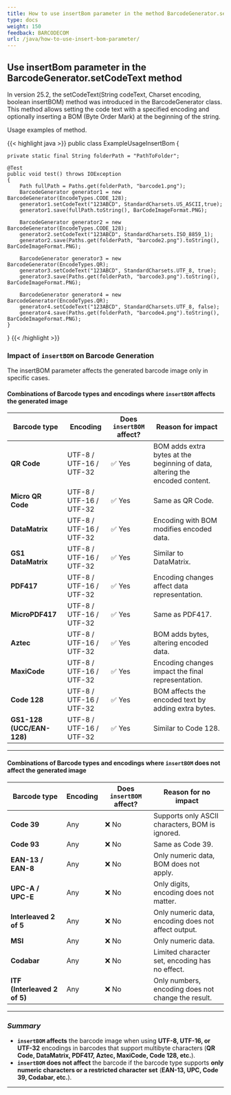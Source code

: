 ```yaml
---
title: How to use insertBom parameter in the method BarcodeGenerator.setCodeText
type: docs
weight: 150
feedback: BARCODECOM
url: /java/how-to-use-insert-bom-parameter/
---
```


## **Use insertBom parameter in the BarcodeGenerator.setCodeText method**

In version 25.2, the setCodeText(String codeText, Charset encoding, boolean insertBOM) method was introduced in the 
BarcodeGenerator class.  
This method allows setting the code text with a specified encoding and optionally inserting a BOM (Byte Order Mark)
at the beginning of the string.

Usage examples of method.

{{< highlight java >}}
 public class ExampleUsageInsertBom
 {

    private static final String folderPath = "PathToFolder";

    @Test
    public void test() throws IOException
    {
        Path fullPath = Paths.get(folderPath, "barcode1.png");
        BarcodeGenerator generator1 = new BarcodeGenerator(EncodeTypes.CODE_128);
        generator1.setCodeText("123ABCD", StandardCharsets.US_ASCII,true);
        generator1.save(fullPath.toString(), BarCodeImageFormat.PNG);

        BarcodeGenerator generator2 = new BarcodeGenerator(EncodeTypes.CODE_128);
        generator2.setCodeText("123ABCD", StandardCharsets.ISO_8859_1);
        generator2.save(Paths.get(folderPath, "barcode2.png").toString(), BarCodeImageFormat.PNG);

        BarcodeGenerator generator3 = new BarcodeGenerator(EncodeTypes.QR);
        generator3.setCodeText("123ABCD", StandardCharsets.UTF_8, true);
        generator3.save(Paths.get(folderPath, "barcode3.png").toString(), BarCodeImageFormat.PNG);

        BarcodeGenerator generator4 = new BarcodeGenerator(EncodeTypes.QR);
        generator4.setCodeText("123ABCD", StandardCharsets.UTF_8, false);
        generator4.save(Paths.get(folderPath, "barcode4.png").toString(), BarCodeImageFormat.PNG);
    }
 }
{{< /highlight >}}

### **Impact of `insertBOM` on Barcode Generation**
The insertBOM parameter affects the generated barcode image only in specific cases.

#### **Combinations of Barcode types and encodings where `insertBOM` affects the generated image**

| **Barcode type**          | **Encoding**              | **Does `insertBOM` affect?**  | **Reason for impact**                                                        |
|---------------------------|---------------------------|-------------------------------|------------------------------------------------------------------------------|
| **QR Code**               | UTF-8 / UTF-16 / UTF-32   | ✅ Yes                         | BOM adds extra bytes at the beginning of data, altering the encoded content. |
| **Micro QR Code**         | UTF-8 / UTF-16 / UTF-32   | ✅ Yes                         | Same as QR Code.                                                             |
| **DataMatrix**            | UTF-8 / UTF-16 / UTF-32   | ✅ Yes                         | Encoding with BOM modifies encoded data.                                     |
| **GS1 DataMatrix**        | UTF-8 / UTF-16 / UTF-32   | ✅ Yes                         | Similar to DataMatrix.                                                       |
| **PDF417**                | UTF-8 / UTF-16 / UTF-32   | ✅ Yes                         | Encoding changes affect data representation.                                 |
| **MicroPDF417**           | UTF-8 / UTF-16 / UTF-32   | ✅ Yes                         | Same as PDF417.                                                              |
| **Aztec**                 | UTF-8 / UTF-16 / UTF-32   | ✅ Yes                         | BOM adds bytes, altering encoded data.                                       |
| **MaxiCode**              | UTF-8 / UTF-16 / UTF-32   | ✅ Yes                         | Encoding changes impact the final representation.                            |
| **Code 128**              | UTF-8 / UTF-16 / UTF-32   | ✅ Yes                         | BOM affects the encoded text by adding extra bytes.                          |
| **GS1-128 (UCC/EAN-128)** | UTF-8 / UTF-16 / UTF-32   | ✅ Yes                         | Similar to Code 128.                                                         |

---

#### **Combinations of Barcode types and encodings where `insertBOM` does not affect the generated image**

| **Barcode type**             | **Encoding** | **Does `insertBOM` affect?** | **Reason for no impact**                            |
|------------------------------|--------------|------------------------------|-----------------------------------------------------|
| **Code 39**                  | Any          | ❌ No                         | Supports only ASCII characters, BOM is ignored.     |
| **Code 93**                  | Any          | ❌ No                         | Same as Code 39.                                    |
| **EAN-13 / EAN-8**           | Any          | ❌ No                         | Only numeric data, BOM does not apply.              |
| **UPC-A / UPC-E**            | Any          | ❌ No                         | Only digits, encoding does not matter.              |
| **Interleaved 2 of 5**       | Any          | ❌ No                         | Only numeric data, encoding does not affect output. |
| **MSI**                      | Any          | ❌ No                         | Only numeric data.                                  |
| **Codabar**                  | Any          | ❌ No                         | Limited character set, encoding has no effect.      |
| **ITF (Interleaved 2 of 5)** | Any          | ❌ No                         | Only numbers, encoding does not change the result.  |

---

### ***Summary***

- **`insertBOM` affects** the barcode image when using **UTF-8, UTF-16, or UTF-32** encodings in barcodes that support multibyte characters (**QR Code, DataMatrix, PDF417, Aztec, MaxiCode, Code 128, etc.**).
- **`insertBOM` does not affect** the barcode if the barcode type supports **only numeric characters or a restricted character set** (**EAN-13, UPC, Code 39, Codabar, etc.**).

---


